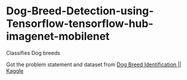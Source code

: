 # Dog-Breed-Detection-using-Tensorflow-tensorflow-hub-imagenet-mobilenet
Classifies Dog breeds

Got the problem statement and dataset from 
[Dog Breed Identification || Kaggle](https://www.kaggle.com/competitions/dog-breed-identification/overview)

